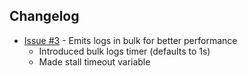 ## Changelog

- [Issue #3](https://github.com/Comcast/go-log/issues/3) - Emits logs in bulk for better performance
  - Introduced bulk logs timer (defaults to 1s)
  - Made stall timeout variable
